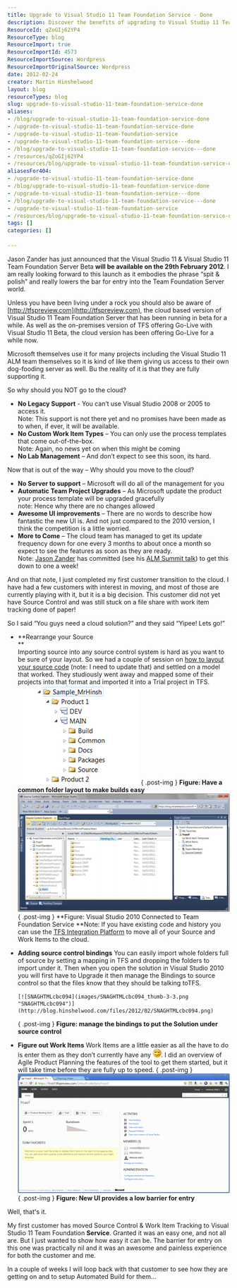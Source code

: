 ```yaml
---
title: Upgrade to Visual Studio 11 Team Foundation Service - Done
description: Discover the benefits of upgrading to Visual Studio 11 Team Foundation Service. Learn how cloud solutions simplify management and enhance your development experience!
ResourceId: qZoGIj62YP4
ResourceType: blog
ResourceImport: true
ResourceImportId: 4573
ResourceImportSource: Wordpress
ResourceImportOriginalSource: Wordpress
date: 2012-02-24
creator: Martin Hinshelwood
layout: blog
resourceTypes: blog
slug: upgrade-to-visual-studio-11-team-foundation-service-done
aliases:
- /blog/upgrade-to-visual-studio-11-team-foundation-service-done
- /upgrade-to-visual-studio-11-team-foundation-service-done
- /upgrade-to-visual-studio-11-team-foundation-service
- /upgrade-to-visual-studio-11-team-foundation-service---done
- /blog/upgrade-to-visual-studio-11-team-foundation-service---done
- /resources/qZoGIj62YP4
- /resources/blog/upgrade-to-visual-studio-11-team-foundation-service-done
aliasesFor404:
- /upgrade-to-visual-studio-11-team-foundation-service-done
- /blog/upgrade-to-visual-studio-11-team-foundation-service-done
- /upgrade-to-visual-studio-11-team-foundation-service---done
- /blog/upgrade-to-visual-studio-11-team-foundation-service---done
- /upgrade-to-visual-studio-11-team-foundation-service
- /resources/blog/upgrade-to-visual-studio-11-team-foundation-service-done
tags: []
categories: []

---
```

Jason Zander has just announced that the Visual Studio 11 & Visual Studio 11 Team Foundation Server Beta **will be available on the 29th February 2012**. I am really looking forward to this launch as it embodies the phrase “spit & polish” and really lowers the bar for entry into the Team Foundation Server world.

Unless you have been living under a rock you should also be aware of [http://tfspreview.com](http://tfspreview.com), the cloud based version of Visual Studio 11 Team Foundation Server that has been running in beta for a while. As well as the on-premises version of TFS offering Go-Live with Visual Studio 11 Beta, the cloud version has been offering Go-Live for a while now.

Microsoft themselves use it for many projects including the Visual Studio 11 ALM team themselves so it is kind of like them giving us access to their own dog-fooding server as well. Bu the reality of it is that they are fully supporting it.

So why should you NOT go to the cloud?

- **No Legacy Support** - You can’t use Visual Studio 2008 or 2005 to access it.  
   Note: This support is not there yet and no promises have been made as to when, if ever, it will be available.
- **No Custom Work Item Types** – You can only use the process templates that come out-of-the-box.  
   Note: Again, no news yet on when this might be coming
- **No Lab Management** – And don’t expect to see this soon, its hard.

Now that is out of the way – Why should you move to the cloud?

- **No Server to support** – Microsoft will do all of the management for you
- **Automatic Team Project Upgrades** – As Microsoft update the product your process template will be upgraded gracefully  
   note: Hence why there are no changes allowed
- **Awesome UI improvements** – There are no words to describe how fantastic the new UI is. And not just compared to the 2010 version, I think the competition is a little worried.
- **More to Come** – The cloud team has managed to get its update frequency down for one every 3 months to about once a month so expect to see the features as soon as they are ready.  
   Note: [Jason Zander](http://blogs.msdn.com/b/jasonz/) has committed (see his [ALM Summit talk](http://channel9.msdn.com/Events/ALM-Summit/2011)) to get this down to one a week!

And on that note, I just completed my first customer transition to the cloud. I have had a few customers with interest in moving, and most of those are currently playing with it, but it is a big decision. This customer did not yet have Source Control and was still stuck on a file share with work item tracking done of paper!

So I said “You guys need a cloud solution?” and they said “Yipee! Lets go!”

- **Rearrange your Source  
   **  
   Importing source into any source control system is hard as you want to be sure of your layout. So we had a couple of session on [how to layout your source code](http://blog.hinshelwood.com/guidance-how-to-layout-you-files-for-an-ideal-solution/) (note: I need to update that) and settled on a model that worked. They studiously went away and mapped some of their projects into that format and imported it into a Trial project in TFS.
  [![image](images/image_thumb7-1-1.png "image")](http://blog.hinshelwood.com/files/2012/02/image7.png)
  { .post-img }
  **Figure: Have a common folder layout to make builds easy**
  [![SNAGHTMLc3e69a](images/SNAGHTMLc3e69a_thumb-2-2.png "SNAGHTMLc3e69a")](http://blog.hinshelwood.com/files/2012/02/SNAGHTMLc3e69a.png)
  { .post-img }
  \*\*Figure: Visual Studio 2010 Connected to Team Foundation Service
  \*\*Note: If you have existing code and history you can use the [TFS Integration Platform](http://tfsintegration.codeplex.com/) to move all of your Source and Work Items to the cloud.
- **Adding source control bindings**
  You can easily import whole folders full of source by setting a mapping in TFS and dropping the folders to import under it. Then when you open the solution in Visual Studio 2010 you will first have to Upgrade it then manage the Bindings to source control so that the files know that they should be talking toTFS.

      [![SNAGHTMLcbc094](images/SNAGHTMLcbc094_thumb-3-3.png "SNAGHTMLcbc094")](http://blog.hinshelwood.com/files/2012/02/SNAGHTMLcbc094.png)

  { .post-img }
  **Figure: manage the bindings to put the Solution under source control**

- **Figure out Work Items**
  Work Items are a little easier as all the have to do is enter them as they don’t currently have any ![Smile](images/wlEmoticon-smile1-5-5.png). I did an overview of Agile Product Planning the features of the tool to get them started, but it will take time before they are fully up to speed.
  { .post-img }
  [![SNAGHTMLcd22cf](images/SNAGHTMLcd22cf_thumb-4-4.png "SNAGHTMLcd22cf")](http://blog.hinshelwood.com/files/2012/02/SNAGHTMLcd22cf.png)
  { .post-img }
  **Figure: New UI provides a low barrier for entry**

Well, that's it.

My first customer has moved Source Control & Work Item Tracking to Visual Studio 11 Team Foundation **Service**. Granted it was an easy one, and not all are. But I just wanted to show how easy it can be. The barrier for entry on this one was practically nil and it was an awesome and painless experience for both the customer and me.

In a couple of weeks I will loop back with that customer to see how they are getting on and to setup Automated Build for them…
